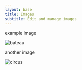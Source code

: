 ```yaml
---
layout: base
title: Images
subtitle: Edit and manage images
---
```

example image

![bateau](/documentation/4842179260_5d94184d60_o.jpg)

another image

![circus](/documentation/4451567393_f0b651a015_o.jpg)
